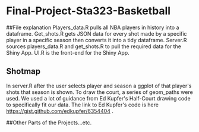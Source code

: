 # Final-Project-Sta323-Basketball
##File explanation
Players_data.R pulls all NBA players in history into a dataframe. 
Get_shots.R gets JSON data for every shot made by a specific player in a specific season then converts it into a tidy dataframe.
Server.R sources players_data.R and get_shots.R to pull the required data for the Shiny App.
UI.R is the front-end for the Shiny App.


## Shotmap
In server.R after the user selects player and season a ggplot of that player's shots that season is shown. To draw the court, a series of geom_paths were used. We used a lot of guidance from Ed Kupfer's Half-Court drawing code to specifically fit our data.
The link to Ed Kupfer's code is here https://gist.github.com/edkupfer/6354404 .

##Other Parts of the Projects...etc.
